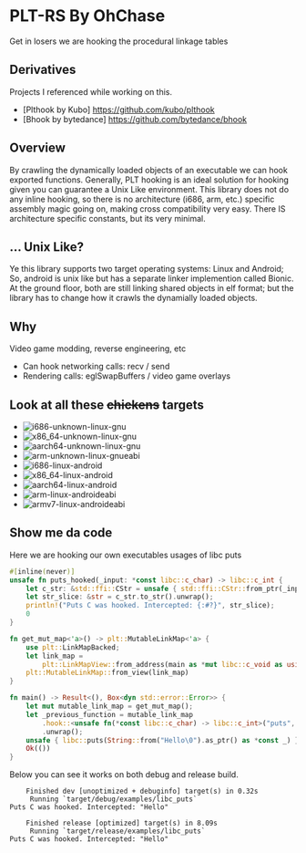 
# PLT-RS By OhChase
Get in losers we are hooking the procedural linkage tables

## Derivatives
Projects I referenced while working on this.
- [Plthook by Kubo] https://github.com/kubo/plthook
- [Bhook by bytedance] https://github.com/bytedance/bhook

## Overview
By crawling the dynamically loaded objects of an executable we can hook exported functions.
Generally, PLT hooking is an ideal solution for hooking given you can guarantee a Unix Like environment.
This library does not do any inline hooking, so there is no architecture (i686, arm, etc.) specific assembly magic going on, 
making cross compatibility very easy. There IS architecture specific constants, but its very minimal. 

## ... Unix Like?
Ye this library supports two target operating systems: Linux and Android;
So, android is unix like but has a separate linker implemention called Bionic.
At the ground floor, both are still linking shared objects in elf format; but 
the library has to change how it crawls the dynamially loaded objects.

## Why
Video game modding, reverse engineering, etc
- Can hook networking calls: recv / send
- Rendering calls: eglSwapBuffers / video game overlays

## Look at all these ~~chickens~~ targets
- ![i686-unknown-linux-gnu](https://github.com/ohchase/plt-rs/actions/workflows/i686-unknown-linux-gnu.yml/badge.svg)
- ![x86_64-unknown-linux-gnu](https://github.com/ohchase/plt-rs/actions/workflows/x86_64-unknown-linux-gnu.yml/badge.svg)
- ![aarch64-unknown-linux-gnu](https://github.com/ohchase/plt-rs/actions/workflows/aarch64-unknown-linux-gnu.yml/badge.svg)
- ![arm-unknown-linux-gnueabi](https://github.com/ohchase/plt-rs/actions/workflows/arm-unknown-linux-gnueabi.yml/badge.svg)
- ![i686-linux-android](https://github.com/ohchase/plt-rs/actions/workflows/i686-linux-android.yml/badge.svg)
- ![x86_64-linux-android](https://github.com/ohchase/plt-rs/actions/workflows/x86_64-linux-android.yml/badge.svg)
- ![aarch64-linux-android](https://github.com/ohchase/plt-rs/actions/workflows/aarch64-linux-android.yml/badge.svg)
- ![arm-linux-androideabi](https://github.com/ohchase/plt-rs/actions/workflows/arm-linux-androideabi.yml/badge.svg)
- ![armv7-linux-androideabi](https://github.com/ohchase/plt-rs/actions/workflows/armv7-linux-androideabi.yml/badge.svg)

## Show me da code
Here we are hooking our own executables usages of libc puts

```rust
#[inline(never)]
unsafe fn puts_hooked(_input: *const libc::c_char) -> libc::c_int {
    let c_str: &std::ffi::CStr = unsafe { std::ffi::CStr::from_ptr(_input) };
    let str_slice: &str = c_str.to_str().unwrap();
    println!("Puts C was hooked. Intercepted: {:#?}", str_slice);
    0
}

fn get_mut_map<'a>() -> plt::MutableLinkMap<'a> {
    use plt::LinkMapBacked;
    let link_map =
        plt::LinkMapView::from_address(main as *mut libc::c_void as usize).expect("open link map");
    plt::MutableLinkMap::from_view(link_map)
}

fn main() -> Result<(), Box<dyn std::error::Error>> {
    let mut mutable_link_map = get_mut_map();
    let _previous_function = mutable_link_map
        .hook::<unsafe fn(*const libc::c_char) -> libc::c_int>("puts", puts_hooked as *const _)?
        .unwrap();
    unsafe { libc::puts(String::from("Hello\0").as_ptr() as *const _) };
    Ok(())
}
```

Below you can see it works on both debug and release build.


```shell
    Finished dev [unoptimized + debuginfo] target(s) in 0.32s
     Running `target/debug/examples/libc_puts`
Puts C was hooked. Intercepted: "Hello"
```

```shell
    Finished release [optimized] target(s) in 8.09s
     Running `target/release/examples/libc_puts`
Puts C was hooked. Intercepted: "Hello"
```
